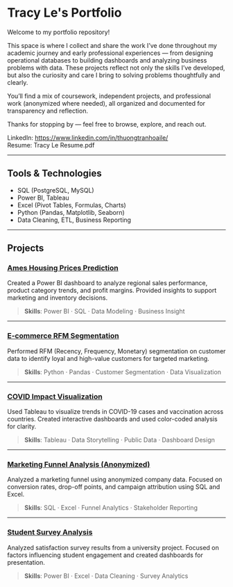 # Tracy Le's Portfolio

Welcome to my portfolio repository!

This space is where I collect and share the work I’ve done throughout my academic journey and early professional experiences — from designing operational databases to building dashboards and analyzing business problems with data. These projects reflect not only the skills I’ve developed, but also the curiosity and care I bring to solving problems thoughtfully and clearly.

You’ll find a mix of coursework, independent projects, and professional work (anonymized where needed), all organized and documented for transparency and reflection.

Thanks for stopping by — feel free to browse, explore, and reach out.

LinkedIn: https://www.linkedin.com/in/thuongtranhoaile/  
Resume: Tracy Le Resume.pdf  

---

## Tools & Technologies

- SQL (PostgreSQL, MySQL)
- Power BI, Tableau
- Excel (Pivot Tables, Formulas, Charts)
- Python (Pandas, Matplotlib, Seaborn)
- Data Cleaning, ETL, Business Reporting

---

## Projects

### [Ames Housing Prices Prediction](./ames-housing-prediction)
Created a Power BI dashboard to analyze regional sales performance, product category trends, and profit margins. Provided insights to support marketing and inventory decisions.

> **Skills**: Power BI · SQL · Data Modeling · Business Insight

---

### [E-commerce RFM Segmentation](./e-commerce-rfm)
Performed RFM (Recency, Frequency, Monetary) segmentation on customer data to identify loyal and high-value customers for targeted marketing.

> **Skills**: Python · Pandas · Customer Segmentation · Data Visualization

---

### [COVID Impact Visualization](./covid-impact)
Used Tableau to visualize trends in COVID-19 cases and vaccination across countries. Created interactive dashboards and used color-coded analysis for clarity.

> **Skills**: Tableau · Data Storytelling · Public Data · Dashboard Design

---

### [Marketing Funnel Analysis (Anonymized)](./marketing-funnel)
Analyzed a marketing funnel using anonymized company data. Focused on conversion rates, drop-off points, and campaign attribution using SQL and Excel.

> **Skills**: SQL · Excel · Funnel Analytics · Stakeholder Reporting

---

### [Student Survey Analysis](./student-survey-analysis)
Analyzed satisfaction survey results from a university project. Focused on factors influencing student engagement and created dashboards for presentation.

> **Skills**: Power BI · Excel · Data Cleaning · Survey Analytics
